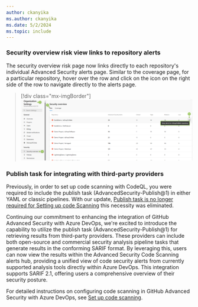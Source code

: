 ```yaml
---
author: ckanyika
ms.author: ckanyika
ms.date: 5/2/2024
ms.topic: include
---
```


### Security overview risk view links to repository alerts

The security overview risk page now links directly to each repository's individual Advanced Security alerts page. Similar to the coverage page, for a particular repository, hover over the row and click on the icon on the right side of the row to navigate directly to the alerts page.

> [!div class="mx-imgBorder"]
> [![Screenshot of links to repository alerts.](../../media/238-ghazdo-01.png "Screenshot of links to repository alerts")](../../media/238-ghazdo-01.png#lightbox)

### Publish task for integrating with third-party providers

Previously, in order to set up code scanning with CodeQL, you were required to include the publish task (AdvancedSecurity-Publish@1) in either YAML or classic pipelines. With our update, [Publish task is no longer required for Setting up code Scanning](https://learn.microsoft.com/azure/devops/release-notes/2023/sprint-228-update#publish-task-is-no-longer-required-for-setting-up-code-scanning) this necessity was eliminated.

Continuing our commitment to enhancing the integration of GitHub Advanced Security with Azure DevOps, we're excited to introduce the capability to utilize the publish task (AdvancedSecurity-Publish@1) for retrieving results from third-party providers. These providers can include both open-source and commercial security analysis pipeline tasks that generate results in the conforming SARIF format. By leveraging this, users can now view the results within the Advanced Security Code Scanning alerts hub, providing a unified view of code security alerts from currently supported analysis tools directly within Azure DevOps. This integration supports SARIF 2.1, offering users a comprehensive overview of their security posture.

For detailed instructions on configuring code scanning in GitHub Advanced Security with Azure DevOps, see [Set up code scanning](/azure/devops/repos/security/configure-github-advanced-security-features?view=azure-devops&tabs=yaml#set-up-code-scanning). 